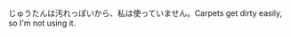 <tr><td>じゅうたんは汚れっぽいから、私は使っていません。<td><tr><tr><td>Carpets get dirty easily, so I'm not using it.<td><tr></table>

